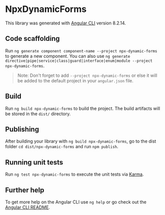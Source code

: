 # NpxDynamicForms

This library was generated with [Angular CLI](https://github.com/angular/angular-cli) version 8.2.14.

## Code scaffolding

Run `ng generate component component-name --project npx-dynamic-forms` to generate a new component. You can also use `ng generate directive|pipe|service|class|guard|interface|enum|module --project npx-dynamic-forms`.
> Note: Don't forget to add `--project npx-dynamic-forms` or else it will be added to the default project in your `angular.json` file. 

## Build

Run `ng build npx-dynamic-forms` to build the project. The build artifacts will be stored in the `dist/` directory.

## Publishing

After building your library with `ng build npx-dynamic-forms`, go to the dist folder `cd dist/npx-dynamic-forms` and run `npm publish`.

## Running unit tests

Run `ng test npx-dynamic-forms` to execute the unit tests via [Karma](https://karma-runner.github.io).

## Further help

To get more help on the Angular CLI use `ng help` or go check out the [Angular CLI README](https://github.com/angular/angular-cli/blob/master/README.md).
